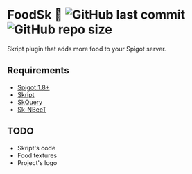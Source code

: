 # FoodSk 🍕 ![GitHub last commit](https://img.shields.io/github/last-commit/PanIntegralus/FoodSk) ![GitHub repo size](https://img.shields.io/github/repo-size/PanIntegralus/FoodSk)
Skript plugin that adds more food to your Spigot server.

## Requirements
- [Spigot 1.8+](https://www.spigotmc.org)
- [Skript](https://docs.skunity.com/downloads)
- [SkQuery](https://www.spigotmc.org/resources/skquery-1-9-1-15.36631/)
- [Sk-NBeeT](https://www.spigotmc.org/resources/sk-nbeet-skript-addon-deprecated.62931/)

## TODO
- Skript's code
- Food textures
- Project's logo
